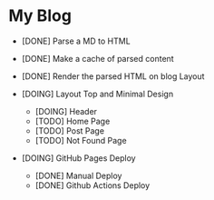 # My Blog

- [DONE] Parse a MD to HTML

- [DONE] Make a cache of parsed content

- [DONE] Render the parsed HTML on blog Layout

- [DOING] Layout Top and Minimal Design
  - [DOING] Header
  - [TODO] Home Page
  - [TODO] Post Page
  - [TODO] Not Found Page

- [DOING] GitHub Pages Deploy
  - [DONE] Manual Deploy
  - [DONE] Github Actions Deploy
